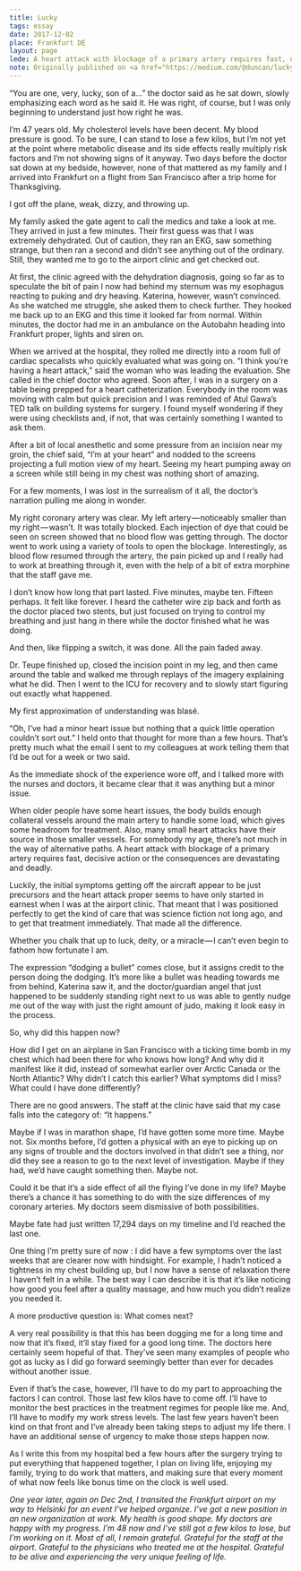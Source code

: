 ```yaml
---
title: Lucky
tags: essay
date: 2017-12-02
place: Frankfurt DE
layout: page
lede: A heart attack with blockage of a primary artery requires fast, decisive action by highly trained physicians or the consequences are devastating and deadly. I was lucky.
note: Originally published on <a href="https://medium.com/@duncan/lucky-b67cdb619965">Medium</a>. This is an updated version of the story.
---
```


“You are one, very, lucky, son of a…” the doctor said as he sat down, slowly emphasizing each word as he said it. He was right, of course, but I was only beginning to understand just how right he was.

I’m 47 years old. My cholesterol levels have been decent. My blood pressure is good. To be sure, I can stand to lose a few kilos, but I’m not yet at the point where metabolic disease and its side effects really multiply risk factors and I’m not showing signs of it anyway. Two days before the doctor sat down at my bedside, however, none of that mattered as my family and I arrived into Frankfurt on a flight from San Francisco after a trip home for Thanksgiving.

I got off the plane, weak, dizzy, and throwing up. 

My family asked the gate agent to call the medics and take a look at me. They arrived in just a few minutes. Their first guess was that I was extremely dehydrated. Out of caution, they ran an EKG, saw something strange, but then ran a second and didn’t see anything out of the ordinary. Still, they wanted me to go to the airport clinic and get checked out. 

At first, the clinic agreed with the dehydration diagnosis, going so far as to speculate the bit of pain I now had behind my sternum was my esophagus reacting to puking and dry heaving. Katerina, however, wasn’t convinced. As she watched me struggle, she asked them to check further. They hooked me back up to an EKG and this time it looked far from normal. Within minutes, the doctor had me in an ambulance on the Autobahn heading into Frankfurt proper, lights and siren on.

When we arrived at the hospital, they rolled me directly into a room full of cardiac specalists who quickly evaluated what was going on. “I think you’re having a heart attack,” said the woman who was leading the evaluation. She called in the chief doctor who agreed. Soon after, I was in a surgery on a table being prepped for a heart catheterization. Everybody in the room was moving with calm but quick precision and I was reminded of Atul Gawa’s TED talk on building systems for surgery. I found myself wondering if they were using checklists and, if not, that was certainly something I wanted to ask them.

After a bit of local anesthetic and some pressure from an incision near my groin, the chief said, “I’m at your heart” and nodded to the screens projecting a full motion view of my heart. Seeing my heart pumping away on a screen while still being in my chest was nothing short of amazing. 

For a few moments, I was lost in the surrealism of it all, the doctor’s narration pulling me along in wonder.

My right coronary artery was clear. My left artery — noticeably smaller than my right — wasn’t. It was totally blocked. Each injection of dye that could be seen on screen showed that no blood flow was getting through. The doctor went to work using a variety of tools to open the blockage. Interestingly, as blood flow resumed through the artery, the pain picked up and I really had to work at breathing through it, even with the help of a bit of extra morphine that the staff gave me.

I don’t know how long that part lasted. Five minutes, maybe ten. Fifteen perhaps. It felt like forever. I heard the catheter wire zip back and forth as the doctor placed two stents, but just focused on trying to control my breathing and just hang in there while the doctor finished what he was doing.

And then, like flipping a switch, it was done. All the pain faded away.

Dr. Teupe finished up, closed the incision point in my leg, and then came around the table and walked me through replays of the imagery explaining what he did. Then I went to the ICU for recovery and to slowly start figuring out exactly what happened.

My first approximation of understanding was blasé.

“Oh, I’ve had a minor heart issue but nothing that a quick little operation couldn’t sort out.” I held onto that thought for more than a few hours. That’s pretty much what the email I sent to my colleagues at work telling them that I’d be out for a week or two said.

As the immediate shock of the experience wore off, and I talked more with the nurses and doctors, it became clear that it was anything but a minor issue. 

When older people have some heart issues, the body builds enough collateral vessels around the main artery to handle some load, which gives some headroom for treatment. Also, many small heart attacks have their source in those smaller vessels. For somebody my age, there’s not much in the way of alternative paths. A heart attack with blockage of a primary artery requires fast, decisive action or the consequences are devastating and deadly.

Luckily, the initial symptoms getting off the aircraft appear to be just precursors and the heart attack proper seems to have only started in earnest when I was at the airport clinic. That meant that I was positioned perfectly to get the kind of care that was science fiction not long ago, and to get that treatment immediately. That made all the difference.

Whether you chalk that up to luck, deity, or a miracle — I can’t even begin to fathom how fortunate I am. 

The expression “dodging a bullet” comes close, but it assigns credit to the person doing the dodging. It’s more like a bullet was heading towards me from behind, Katerina saw it, and the doctor/guardian angel that just happened to be suddenly standing right next to us was able to gently nudge me out of the way with just the right amount of judo, making it look easy in the process.

So, why did this happen now? 

How did I get on an airplane in San Francisco with a ticking time bomb in my chest which had been there for who knows how long? And why did it manifest like it did, instead of somewhat earlier over Arctic Canada or the North Atlantic? Why didn’t I catch this earlier? What symptoms did I miss? What could I have done differently?

There are no good answers. The staff at the clinic have said that my case falls into the category of: “It happens.”

Maybe if I was in marathon shape, I’d have gotten some more time. Maybe not. Six months before, I’d gotten a physical with an eye to picking up on any signs of trouble and the doctors involved in that didn’t see a thing, nor did they see a reason to go to the next level of investigation. Maybe if they had, we’d have caught something then. Maybe not.

Could it be that it’s a side effect of all the flying I’ve done in my life? Maybe there’s a chance it has something to do with the size differences of my coronary arteries. My doctors seem dismissive of both possibilities. 

Maybe fate had just written 17,294 days on my timeline and I’d reached the last one.

One thing I’m pretty sure of now : I did have a few symptoms over the last weeks that are clearer now with hindsight. For example, I hadn’t noticed a tightness in my chest building up, but I now have a sense of relaxation there I haven’t felt in a while. The best way I can describe it is that it’s like noticing how good you feel after a quality massage, and how much you didn’t realize you needed it.

A more productive question is: What comes next? 

A very real possibility is that this has been dogging me for a long time and now that it’s fixed, it’ll stay fixed for a good long time. The doctors here certainly seem hopeful of that. They’ve seen many examples of people who got as lucky as I did go forward seemingly better than ever for decades without another issue.

Even if that’s the case, however, I’ll have to do my part to approaching the factors I can control. Those last few kilos have to come off. I’ll have to monitor the best practices in the treatment regimes for people like me. And, I’ll have to modify my work stress levels. The last few years haven’t been kind on that front and I’ve already been taking steps to adjust my life there. I have an additional sense of urgency to make those steps happen now.

As I write this from my hospital bed a few hours after the surgery trying to put everything that happened together, I plan on living life, enjoying my family, trying to do work that matters, and making sure that every moment of what now feels like bonus time on the clock is well used.

_One year later, again on Dec 2nd, I transited the Frankfurt airport on my way to Helsinki for an event I’ve helped organize. I’ve got a new position in an new organization at work. My health is good shape. My doctors are happy with my progress. I’m 48 now and I’ve still got a few kilos to lose, but I’m working on it. Most of all, I remain grateful. Grateful for the staff at the airport. Grateful to the physicians who treated me at the hospital. Grateful to be alive and experiencing the very unique feeling of life._